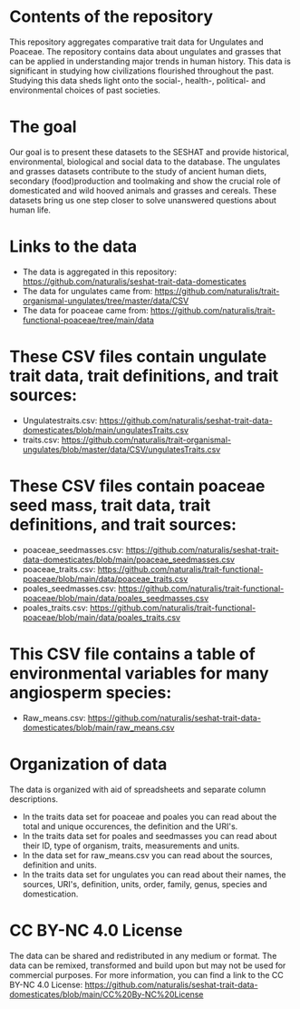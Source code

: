 # Contents of the repository

This repository aggregates comparative trait data for Ungulates and Poaceae. The repository contains 
data about ungulates and grasses that can be applied in understanding major trends in human history. 
This data is significant in studying how civilizations flourished throughout the past. Studying this 
data sheds light onto the social-, health-, political- and environmental choices of past societies.

# The goal
Our goal is to present these datasets to the SESHAT and provide historical, environmental, biological 
and social data to the database. The ungulates and grasses datasets contribute to the study of ancient 
human diets, secondary (food)production and toolmaking and show the crucial role of domesticated and 
wild hooved animals and grasses and cereals. These datasets bring us one step closer to solve 
unanswered questions about human life.

# Links to the data

- The data is aggregated in this repository:  https://github.com/naturalis/seshat-trait-data-domesticates 
- The data for ungulates came from: https://github.com/naturalis/trait-organismal-ungulates/tree/master/data/CSV
- The data for poaceae came from: https://github.com/naturalis/trait-functional-poaceae/tree/main/data

# These CSV files contain ungulate trait data, trait definitions, and trait sources:

- Ungulatestraits.csv: https://github.com/naturalis/seshat-trait-data-domesticates/blob/main/ungulatesTraits.csv
- traits.csv: https://github.com/naturalis/trait-organismal-ungulates/blob/master/data/CSV/ungulatesTraits.csv

# These CSV files contain poaceae seed mass, trait data, trait definitions, and trait sources:

- poaceae_seedmasses.csv: https://github.com/naturalis/seshat-trait-data-domesticates/blob/main/poaceae_seedmasses.csv 
- poaceae_traits.csv: https://github.com/naturalis/trait-functional-poaceae/blob/main/data/poaceae_traits.csv
- poales_seedmasses.csv: https://github.com/naturalis/trait-functional-poaceae/blob/main/data/poales_seedmasses.csv
- poales_traits.csv: https://github.com/naturalis/trait-functional-poaceae/blob/main/data/poales_traits.csv

# This CSV file contains a table of environmental variables for many angiosperm species:

- Raw_means.csv: https://github.com/naturalis/seshat-trait-data-domesticates/blob/main/raw_means.csv

# Organization of data

The data is organized with aid of spreadsheets and separate column descriptions.
-	In the traits data set for poaceae and poales you can read about the total and unique occurences, the definition and the URI's.
- In the traits data set for poales and seedmasses you can read about their ID, type of organism, traits, measurements and units.
- In the data set for raw_means.csv you can read about the sources, definition and units.
- In the traits data set for ungulates you can read about their names, the sources, URI's, definition, units, order, family, genus, species and domestication.

# CC BY-NC 4.0 License

The data can be shared and redistributed in any medium or format. The data can be remixed, transformed and build upon 
but may not be used for commercial purposes. For more information, you can find a link to the CC BY-NC 4.0 License: 
https://github.com/naturalis/seshat-trait-data-domesticates/blob/main/CC%20By-NC%20License





